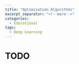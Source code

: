 ```yaml
---
title: "Optimization Algorithms"
excerpt_separator: "<!--more-->"
categories:
  - Educational
tags:
  - Deep Learning
---
```

# TODO 
<!--stackedit_data:
eyJoaXN0b3J5IjpbLTIyNzk0NTk2MSwtMTcxNjA4MjYxMF19
-->